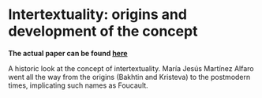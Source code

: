 # Intertextuality: origins and development of the concept

**The actual paper can be found [here](martinez.pdf)**

A historic look at the concept of intertextuality. María Jesús Martínez Alfaro went all the way from the origins (Bakhtin and Kristeva) to the postmodern times, implicating such names as Foucault.
